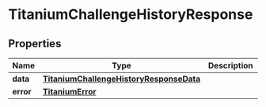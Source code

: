 

# TitaniumChallengeHistoryResponse


## Properties

| Name | Type | Description | Notes |
|------------ | ------------- | ------------- | -------------|
|**data** | [**TitaniumChallengeHistoryResponseData**](TitaniumChallengeHistoryResponseData.md) |  |  [optional] |
|**error** | [**TitaniumError**](TitaniumError.md) |  |  [optional] |



